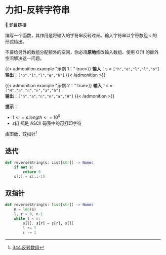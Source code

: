 # 力扣-反转字符串

    
:link: [题目链接](https://leetcode.cn/problems/reverse-string)

编写一个函数，其作用是将输入的字符串反转过来。输入字符串以字符数组 `s` 的形式给出。

不要给另外的数组分配额外的空间，你必须**原地**修改输入数组、使用 O(1) 的额外空间解决这一问题。

{{< admonition example "示例 1：" true>}}
**输入**：s = `["h","e","l","l","o"]`<br>
**输出**：`["o","l","l","e","h"]`
{{< /admonition >}}

{{< admonition example "示例 2：" true>}}
**输入**：s = `["H","a","n","n","a","h"]`<br>
**输出**：`["h","a","n","n","a","H"]`
{{< /admonition >}}

**提示**：

- $1 <= s.length <= 10^5$
- $s[i]$ 都是 ASCII 码表中的可打印字符

库函数，双指针[^1]

## 迭代

```python
def reverseString(s: List[str]) -> None:
    if not s:
        return 0
    s[:] = s[::-1]
```

## 双指针

```python
def reverseString(s: list[str]) -> None:
    n = len(s)
    l, r = 0, n-1
    while l < r:
        s[l], s[r] = s[r], s[l]
        l += 1
        r -= 1
```

[^1]: [344.反转数组](https://leetcode.cn/problems/reverse-string/solutions/2023446/by-qiang-ren-suo-nan-o-uhuu/)








